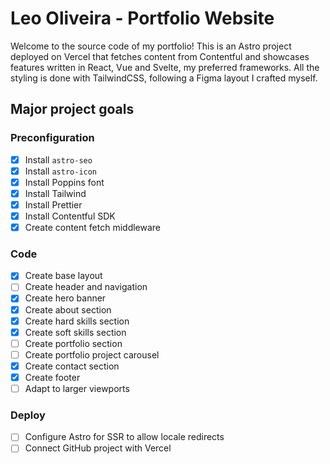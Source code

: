 # Leo Oliveira - Portfolio Website
Welcome to the source code of my portfolio! This is an Astro project deployed on Vercel that fetches content from Contentful and showcases features written in React, Vue and Svelte, my preferred frameworks. All the styling is done with TailwindCSS, following a Figma layout I crafted myself.

## Major project goals

### Preconfiguration
- [x] Install `astro-seo`
- [x] Install `astro-icon`
- [x] Install Poppins font
- [x] Install Tailwind
- [x] Install Prettier
- [x] Install Contentful SDK
- [x] Create content fetch middleware

### Code
- [x] Create base layout
- [ ] Create header and navigation
- [x] Create hero banner
- [x] Create about section
- [x] Create hard skills section
- [x] Create soft skills section
- [ ] Create portfolio section
- [ ] Create portfolio project carousel
- [x] Create contact section
- [x] Create footer
- [ ] Adapt to larger viewports

### Deploy
- [ ] Configure Astro for SSR to allow locale redirects
- [ ] Connect GitHub project with Vercel